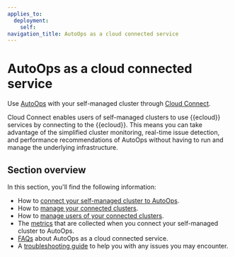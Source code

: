 ```yaml
---
applies_to:
  deployment:
    self:
navigation_title: AutoOps as a cloud connected service
---
```


# AutoOps as a cloud connected service

Use [AutoOps](/deploy-manage/monitor/autoops.md) with your self-managed cluster through [Cloud Connect](/deploy-manage/cloud-connect.md). 

Cloud Connect enables users of self-managed clusters to use {{ecloud}} services by connecting to the {{ecloud}}. This means you can take advantage of the simplified cluster monitoring, real-time issue detection, and performance recommendations of AutoOps without having to run and manage the underlying infrastructure.

## Section overview

In this section, you'll find the following information:

* How to [connect your self-managed cluster to AutoOps](/deploy-manage/monitor/autoops/cc-connect-self-managed-to-autoops.md).
* How to [manage your connected clusters](/deploy-manage/monitor/autoops/cc-manage-connected-clusters.md).
* How to [manage users of your connected clusters](/deploy-manage/monitor/autoops/cc-manage-users.md).
* The [metrics](/deploy-manage/monitor/autoops/cc-collected-metrics.md) that are collected when you connect your self-managed cluster to AutoOps.
* [FAQs](/deploy-manage/monitor/autoops/cc-cloud-connect-autoops-faq.md) about AutoOps as a cloud connected service.
* A [troubleshooting guide](/deploy-manage/monitor/autoops/cc-cloud-connect-autoops-troubleshooting.md) to help you with any issues you may encounter.